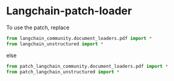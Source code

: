 Langchain-patch-loader
======================

To use the patch, replace
```python
from langchain_community.document_loaders.pdf import *
from langchain_unstructured import *
```
else
```python
from patch_langchain_community.document_loaders.pdf import *
from patch_langchain_unstructured import *
```
